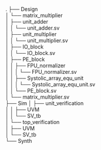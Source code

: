 .
├── Design  
│   └── matrix_multiplier  
│       ├── unit_adder  
│       │   └── unit_adder.sv  
│       ├── unit_multiplier  
│       │   └── unit_multiplier.sv  
│       ├── IO_block  
│       │   └── IO_block.sv  
│       ├── PE_block  
│       │   ├── FPU_normalizer  
│       │   │   └── FPU_normalizer.sv  
│       │   ├── Systolic_array_equ_unit  
│       │   │   └── Systolic_array_equ_unit.sv  
│       │   └── PE_block.sv  
│       └── matrix_multiplier.sv  
├── Sim
│   ├── unit_verification  
│   │   ├── UVM  
│   │   └── SV_tb  
│   └── top_verification  
│       ├── UVM  
│       └── SV_tb  
└── Synth  
